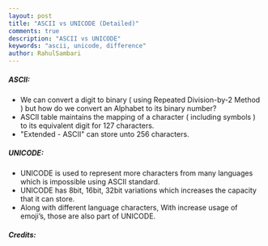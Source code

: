 ```yaml
---
layout: post
title: "ASCII vs UNICODE (Detailed)"
comments: true
description: "ASCII vs UNICODE"
keywords: "ascii, unicode, difference"
author: RahulSambari
---
```


##### ASCII:
- We can convert a digit to binary ( using Repeated Division-by-2 Method ) but how do we convert an Alphabet to its binary number?
- ASCII table maintains the mapping of a character ( including symbols ) to its equivalent digit for 127 characters.
- "Extended - ASCII" can store unto 256 characters.

##### UNICODE:
- UNICODE is used to represent more characters from many languages which is impossible using ASCII standard.
- UNICODE has 8bit, 16bit, 32bit variations which increases the capacity that it can store.
- Along with different language characters, With increase usage of emoji’s, those are also part of UNICODE.

##### Credits:
